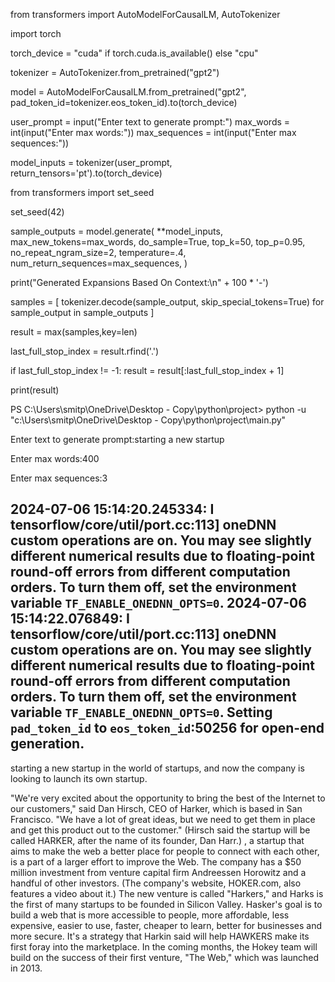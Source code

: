 from transformers import AutoModelForCausalLM, AutoTokenizer

import torch

torch_device = "cuda" if torch.cuda.is_available() else "cpu"

tokenizer = AutoTokenizer.from_pretrained("gpt2")

model = AutoModelForCausalLM.from_pretrained("gpt2", pad_token_id=tokenizer.eos_token_id).to(torch_device)


user_prompt = input("Enter text to generate prompt:")
max_words = int(input("Enter max words:"))
max_sequences = int(input("Enter max sequences:"))
    
model_inputs = tokenizer(user_prompt, return_tensors='pt').to(torch_device)

from transformers import set_seed

set_seed(42)

sample_outputs = model.generate(
    **model_inputs,
    max_new_tokens=max_words,
    do_sample=True,
    top_k=50,
    top_p=0.95,
    no_repeat_ngram_size=2,
    temperature=.4,
    num_return_sequences=max_sequences,
)

print("Generated Expansions Based On Context:\n" + 100 * '-')

samples = [
    tokenizer.decode(sample_output, skip_special_tokens=True)
    for sample_output in sample_outputs
]

result = max(samples,key=len)

last_full_stop_index = result.rfind('.')

if last_full_stop_index != -1:
    result = result[:last_full_stop_index + 1]

print(result)


PS C:\Users\smitp\OneDrive\Desktop - Copy\python\project> python -u "c:\Users\smitp\OneDrive\Desktop - Copy\python\project\main.py"

Enter text to generate prompt:starting a new startup

Enter max words:400

Enter max sequences:3

2024-07-06 15:14:20.245334: I tensorflow/core/util/port.cc:113] oneDNN custom operations are on. You may see slightly different numerical results due to floating-point round-off errors from different computation orders. To turn them off, set the environment variable `TF_ENABLE_ONEDNN_OPTS=0`.
2024-07-06 15:14:22.076849: I tensorflow/core/util/port.cc:113] oneDNN custom operations are on. You may see slightly different numerical results due to floating-point round-off errors from different computation orders. To turn them off, set the environment variable `TF_ENABLE_ONEDNN_OPTS=0`.
Setting `pad_token_id` to `eos_token_id`:50256 for open-end generation.
----------------------------------------------------------------------------------------------------
starting a new startup in the world of startups, and now the company is looking to launch its own startup.

"We're very excited about the opportunity to bring the best of the Internet to our customers," said Dan Hirsch, CEO of Harker, which is based in San Francisco. "We have a lot of great ideas, but we need to get them in place and get this product out to the customer."
 (Hirsch said the startup will be called HARKER, after the name of its founder, Dan Harr.)
, a startup that aims to make the web a better place for people to connect with each other, is a part of a larger effort to improve the Web. The company has a $50 million investment from venture capital firm Andreessen Horowitz and a handful of other investors. (The company's website, HOKER.com, also features a video about it.) The new venture is called "Harkers," and Harks is the first of many startups to be founded in Silicon Valley. Hasker's goal is to build a web that is more accessible to people, more affordable, less expensive, easier to use, faster, cheaper to learn, better for businesses and more secure. It's a strategy that Harkin said will help HAWKERS make its first foray into the marketplace. In the coming months, the Hokey team will build on the success of their first venture, "The Web," which was launched in 2013.

